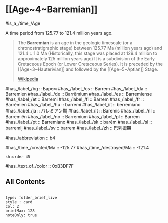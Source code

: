 # [[Age~4~Barremian]] 

#is_a_/time_/Age 

A time period from 125.77 to 121.4 million years ago. 

> The **Barremian** is an age in the geologic timescale (or a chronostratigraphic stage) between 125.77 Ma (million years ago) and 121.4 ± 1.0 Ma (Historically, this stage was placed at 129.4 million to approximately 125 million years ago) It is a subdivision of the Early Cretaceous Epoch (or Lower Cretaceous Series). It is preceded by the [[Age~3~Hauterivian]] and followed by the [[Age~5~Aptian]] Stage.
>
> [Wikipedia](https://en.wikipedia.org/wiki/Barremian)

#has_/label_/bg  :: Барем
#has_/label_/cs  :: Barrem
#has_/label_/da  :: Barremien
#has_/label_/de  :: Barrêmium
#has_/label_/es  :: Barremiense
#has_/label_/et  :: Barremi
#has_/label_/fi  :: Barrem
#has_/label_/fr  :: Barrémien
#has_/label_/hu  :: barremi
#has_/label_/it  :: berremiano
#has_/label_/ja  :: バレミアン期
#has_/label_/lt  :: Baremis
#has_/label_/nl  :: Barremiën
#has_/label_/no  :: Barremium
#has_/label_/pl  :: Barrem
#has_/label_/pt  :: Barremiano
#has_/label_/sk  :: barém
#has_/label_/sl  :: barremij
#has_/label_/sv  :: barrem
#has_/label_/zh  :: 巴列姆期

#has_/abbreviation :: b4

#has_/time_/created/Ma :: -125.77
#has_/time_/destroyed/Ma :: -121.4 

    sh:order 45 

#has_/text_of_/color :: 0xB3DF7F

## All Contents

```folderv
```

```ccard
type: folder_brief_live
style : card
col: 2
briefMax: 128
noteOnly: true
```


